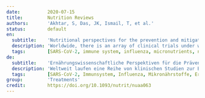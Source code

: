 ```yaml
---
date:          2020-07-15
title:         Nutrition Reviews
authors:       'Akhtar, S, Das, JK, Ismail, T, et al.'
status:        default
en:
  subtitle:    'Nutritional perspectives for the prevention and mitigation of COVID-19'
  description: 'Worldwide, there is an array of clinical trials under way to evaluate treatment options against coronavirus disease 2019 (COVID-19), caused by the severe acute respiratory syndrome coronavirus 2. Concurrently, several nutritional therapies and alternative supportive treatments are also being used and tested to reduce the mortality associated with acute respiratory distress in patients with COVID-19. In the context of COVID-19, improved nutrition that includes micronutrient supplementation to augment the immune system has been recognized as a viable approach to both prevent and alleviate the severity of the infection. The potential role of micronutrients as immune-boosting agents is particularly relevant for low- and middle-income countries, which already have an existing high burden of undernutrition and micronutrient deficiencies. A systematic literature review was performed to identify nutritional interventions that might prevent or aid in the recovery from COVID-19. The PubMed, ScienceDirect, Cochrane, Scopus, Web of Science, and Google Scholar databases were searched electronically from February to April 2020. All abstracts and full-text articles were examined for their relevance to this review. The information gathered was collated under various categories. Deficiencies of micronutrients, especially vitamins A, B complex, C, and D, zinc, iron, and selenium, are common among vulnerable populations in general and among COVID-19 patients in particular and could plausibly increase the risk of mortality. Judicious use of need-based micronutrient supplementation, alongside existing micronutrient fortification programs, is warranted in the current global pandemic, especially in low- and middle-income economies.'
  tags:        [SARS-CoV-2, immune system, influenza, micronutrients, nutrition]
de:
  subtitle:    'Ernährungswissenschaftliche Perspektiven für die Prävention und Abschwächung von COVID-19'
  description: 'Weltweit laufen eine Reihe von klinischen Studien zur Bewertung von Behandlungsmöglichkeiten gegen die Coronavirus-Krankheit 2019 (COVID-19), die durch das schwere akute respiratorische Syndrom Coronavirus 2 verursacht wird. Gleichzeitig werden auch verschiedene Ernährungstherapien und alternative unterstützende Behandlungen eingesetzt und getestet, um die mit akuter Atemnot verbundene Sterblichkeit bei Patienten mit COVID-19 zu verringern. Im Zusammenhang mit COVID-19 wurde eine verbesserte Ernährung mit Mikronährstoffergänzung zur Stärkung des Immunsystems als praktikabler Ansatz zur Vorbeugung und Linderung des Schweregrads der Infektion erkannt. Die potenzielle Rolle von Mikronährstoffen als immunstärkende Mittel ist besonders für Länder mit niedrigem und mittlerem Einkommen von Bedeutung, in denen bereits eine hohe Belastung durch Unterernährung und Mikronährstoffmangel besteht. Es wurde eine systematische Literaturrecherche durchgeführt, um Ernährungsmaßnahmen zu ermitteln, die einer COVID-19-Erkrankung vorbeugen oder deren Genesung unterstützen könnten. Die Datenbanken PubMed, ScienceDirect, Cochrane, Scopus, Web of Science und Google Scholar wurden von Februar bis April 2020 elektronisch durchsucht. Alle Abstracts und Volltextartikel wurden auf ihre Relevanz für diese Überprüfung untersucht. Die gesammelten Informationen wurden in verschiedenen Kategorien zusammengefasst. Ein Mangel an Mikronährstoffen, insbesondere an den Vitaminen A, B-Komplex, C und D, Zink, Eisen und Selen, ist in gefährdeten Bevölkerungsgruppen im Allgemeinen und bei COVID-19-Patienten im Besonderen weit verbreitet und könnte das Sterblichkeitsrisiko plausibel erhöhen. Der umsichtige Einsatz einer bedarfsgerechten Mikronährstoffergänzung neben den bestehenden Programmen zur Anreicherung von Mikronährstoffen ist bei der derzeitigen weltweiten Pandemie gerechtfertigt, insbesondere in Ländern mit niedrigem und mittlerem Einkommen.' 
  tags:        [SARS-CoV-2, Immunsystem, Influenza, Mikronährstoffe, Ernährung]
group:         'Treatments'
credit:        https://doi.org/10.1093/nutrit/nuaa063
---
```

